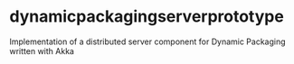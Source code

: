 dynamicpackagingserverprototype
===============================

Implementation of a distributed server component for Dynamic Packaging written with Akka

